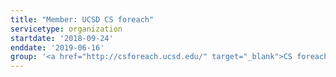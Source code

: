 ```yaml
---
title: "Member: UCSD CS foreach"
servicetype: organization
startdate: '2018-09-24'
enddate: '2019-06-16'
group: '<a href="http://csforeach.ucsd.edu/" target="_blank">CS foreach</a>, <a href="https://ucsd.edu/" target="_blank">UC San Diego</a>'
---
```

